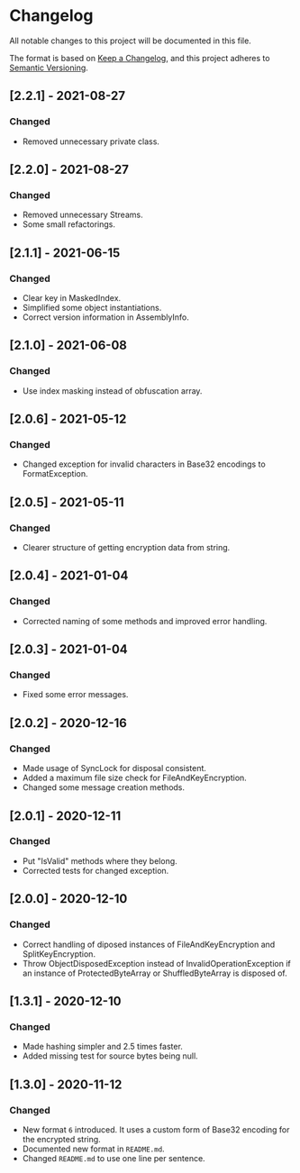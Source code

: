 # Changelog
All notable changes to this project will be documented in this file.

The format is based on [Keep a Changelog](https://keepachangelog.com/en/1.0.0/),
and this project adheres to [Semantic Versioning](https://semver.org/spec/v2.0.0.html).

## [2.2.1] - 2021-08-27

### Changed
- Removed unnecessary private class.

## [2.2.0] - 2021-08-27

### Changed
- Removed unnecessary Streams.
- Some small refactorings.

## [2.1.1] - 2021-06-15

### Changed
- Clear key in MaskedIndex.
- Simplified some object instantiations.
- Correct version information in AssemblyInfo.

## [2.1.0] - 2021-06-08

### Changed
- Use index masking instead of obfuscation array.

## [2.0.6] - 2021-05-12

### Changed
- Changed exception for invalid characters in Base32 encodings to FormatException.

## [2.0.5] - 2021-05-11

### Changed
- Clearer structure of getting encryption data from string.

## [2.0.4] - 2021-01-04

### Changed
- Corrected naming of some methods and improved error handling.

## [2.0.3] - 2021-01-04

### Changed
- Fixed some error messages.

## [2.0.2] - 2020-12-16

### Changed
- Made usage of SyncLock for disposal consistent.
- Added a maximum file size check for FileAndKeyEncryption.
- Changed some message creation methods.

## [2.0.1] - 2020-12-11

### Changed
- Put "IsValid" methods where they belong.
- Corrected tests for changed exception.

## [2.0.0] - 2020-12-10

### Changed
- Correct handling of diposed instances of FileAndKeyEncryption and SplitKeyEncryption.
- Throw ObjectDisposedException instead of InvalidOperationException if an instance of ProtectedByteArray or ShuffledByteArray is disposed of.

## [1.3.1] - 2020-12-10

### Changed
- Made hashing simpler and 2.5 times faster.
- Added missing test for source bytes being null.

## [1.3.0] - 2020-11-12

### Changed
- New format `6` introduced. It uses a custom form of Base32 encoding for the encrypted string.
- Documented new format in `README.md`.
- Changed `README.md` to use one line per sentence.
